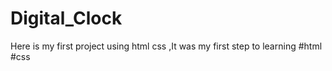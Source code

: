 ﻿# Digital_Clock
Here is my first project using html css ,It was my first step to learning #html #css
